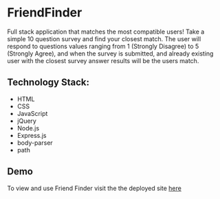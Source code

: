 # FriendFinder
Full stack application that matches the most compatible users! Take a simple 10 question survey and find your closest match.
The user will respond to questions values ranging from 1 (Strongly Disagree) to 5 (Strongly Agree), and when the survey is
submitted, and already existing user with the closest survey answer results will be the users match.


## Technology Stack:
* HTML
* CSS
* JavaScript
* jQuery
* Node.js
* Express.js
* body-parser
* path

## Demo 
To view and use Friend Finder visit the the deployed site [here](https://still-spire-21326.herokuapp.com/)
